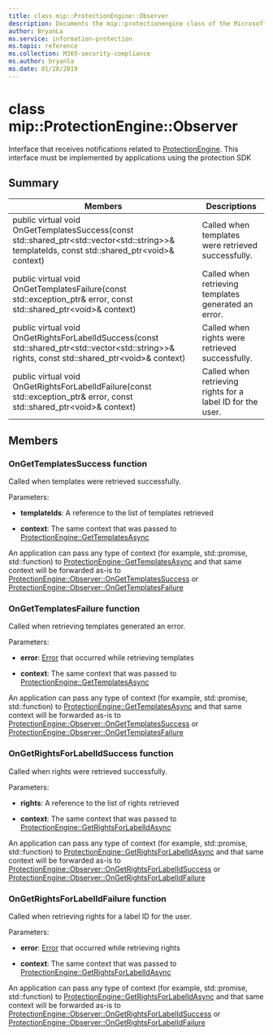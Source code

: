 ```yaml
---
title: class mip::ProtectionEngine::Observer 
description: Documents the mip::protectionengine class of the Microsoft Information Protection (MIP) SDK.
author: BryanLa
ms.service: information-protection
ms.topic: reference
ms.collection: M365-security-compliance
ms.author: bryanla
ms.date: 01/28/2019
---
```


# class mip::ProtectionEngine::Observer 
Interface that receives notifications related to [ProtectionEngine](class_mip_protectionengine.md).
This interface must be implemented by applications using the protection SDK
  
## Summary
 Members                        | Descriptions                                
--------------------------------|---------------------------------------------
public virtual void OnGetTemplatesSuccess(const std::shared_ptr\<std::vector\<std::string\>\>& templateIds, const std::shared_ptr\<void\>& context)  |  Called when templates were retrieved successfully.
public virtual void OnGetTemplatesFailure(const std::exception_ptr& error, const std::shared_ptr\<void\>& context)  |  Called when retrieving templates generated an error.
public virtual void OnGetRightsForLabelIdSuccess(const std::shared_ptr\<std::vector\<std::string\>\>& rights, const std::shared_ptr\<void\>& context)  |  Called when rights were retrieved successfully.
public virtual void OnGetRightsForLabelIdFailure(const std::exception_ptr& error, const std::shared_ptr\<void\>& context)  |  Called when retrieving rights for a label ID for the user.
  
## Members
  
### OnGetTemplatesSuccess function
Called when templates were retrieved successfully.

Parameters:  
* **templateIds**: A reference to the list of templates retrieved 


* **context**: The same context that was passed to [ProtectionEngine::GetTemplatesAsync](class_mip_protectionengine.md#gettemplatesasync-function)


An application can pass any type of context (for example, std::promise, std::function) to [ProtectionEngine::GetTemplatesAsync](class_mip_protectionengine.md#gettemplatesasync-function) and that same context will be forwarded as-is to [ProtectionEngine::Observer::OnGetTemplatesSuccess](class_mip_protectionengine_observer.md#ongettemplatessuccess-function) or [ProtectionEngine::Observer::OnGetTemplatesFailure](class_mip_protectionengine_observer.md#ongettemplatesfailure-function)
  
### OnGetTemplatesFailure function
Called when retrieving templates generated an error.

Parameters:  
* **error**: [Error](class_mip_error.md) that occurred while retrieving templates 


* **context**: The same context that was passed to [ProtectionEngine::GetTemplatesAsync](class_mip_protectionengine.md#gettemplatesasync-function)


An application can pass any type of context (for example, std::promise, std::function) to [ProtectionEngine::GetTemplatesAsync](class_mip_protectionengine.md#gettemplatesasync-function) and that same context will be forwarded as-is to [ProtectionEngine::Observer::OnGetTemplatesSuccess](class_mip_protectionengine_observer.md#ongettemplatessuccess-function) or [ProtectionEngine::Observer::OnGetTemplatesFailure](class_mip_protectionengine_observer.md#ongettemplatesfailure-function)
  
### OnGetRightsForLabelIdSuccess function
Called when rights were retrieved successfully.

Parameters:  
* **rights**: A reference to the list of rights retrieved 


* **context**: The same context that was passed to [ProtectionEngine::GetRightsForLabelIdAsync](class_mip_protectionengine.md#getrightsforlabelidasync-function)


An application can pass any type of context (for example, std::promise, std::function) to [ProtectionEngine::GetRightsForLabelIdAsync](class_mip_protectionengine.md#getrightsforlabelidasync-function) and that same context will be forwarded as-is to [ProtectionEngine::Observer::OnGetRightsForLabelIdSuccess](class_mip_protectionengine_observer.md#ongetrightsforlabelidsuccess-function) or [ProtectionEngine::Observer::OnGetRightsForLabelIdFailure](class_mip_protectionengine_observer.md#ongetrightsforlabelidfailure-function)
  
### OnGetRightsForLabelIdFailure function
Called when retrieving rights for a label ID for the user.

Parameters:  
* **error**: [Error](class_mip_error.md) that occurred while retrieving rights 


* **context**: The same context that was passed to [ProtectionEngine::GetRightsForLabelIdAsync](class_mip_protectionengine.md#getrightsforlabelidasync-function)


An application can pass any type of context (for example, std::promise, std::function) to [ProtectionEngine::GetRightsForLabelIdAsync](class_mip_protectionengine.md#getrightsforlabelidasync-function) and that same context will be forwarded as-is to [ProtectionEngine::Observer::OnGetRightsForLabelIdSuccess](class_mip_protectionengine_observer.md#ongetrightsforlabelidsuccess-function) or [ProtectionEngine::Observer::OnGetRightsForLabelIdFailure](class_mip_protectionengine_observer.md#ongetrightsforlabelidfailure-function)
